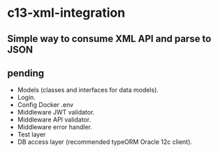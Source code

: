 # c13-xml-integration

## Simple way to consume XML API and parse to JSON

## pending
- Models (classes and interfaces for data models).
- Login.
- Config Docker .env
- Middleware JWT validator.
- Middleware API validator.
- Middleware error handler.
- Test layer
- DB access layer (recommended typeORM Oracle 12c client).